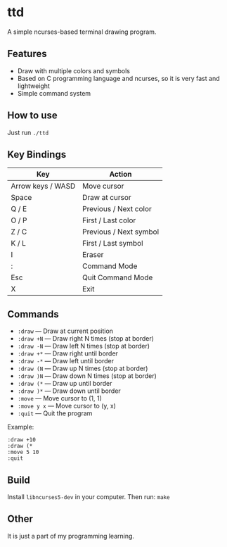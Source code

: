 # ttd

A simple ncurses-based terminal drawing program.

## Features

- Draw with multiple colors and symbols
- Based on C programming language and ncurses, so it is very fast and lightweight
- Simple command system

## How to use

Just run `./ttd`

## Key Bindings

| Key               | Action                 |
| ----------------- | ---------------------- |
| Arrow keys / WASD | Move cursor            |
| Space             | Draw at cursor         |
| Q / E             | Previous / Next color  |
| O / P             | First / Last color     |
| Z / C             | Previous / Next symbol |
| K / L             | First / Last symbol    |
| I                 | Eraser                 |
| :                 | Command Mode           |
| Esc               | Quit Command Mode      |
| X                 | Exit                   |

## Commands

- `:draw`           — Draw at current position
- `:draw +N`        — Draw right N times (stop at border)
- `:draw -N`        — Draw left N times (stop at border)
- `:draw +*`        — Draw right until border
- `:draw -*`        — Draw left until border
- `:draw (N`        — Draw up N times (stop at border)
- `:draw )N`        — Draw down N times (stop at border)
- `:draw (*`        — Draw up until border
- `:draw )*`        — Draw down until border
- `:move`           — Move cursor to (1, 1)
- `:move y x`       — Move cursor to (y, x)
- `:quit`           — Quit the program

Example:

```
:draw +10
:draw (*
:move 5 10
:quit
```

## Build

Install `libncurses5-dev` in your computer. Then run: `make`

## Other 

It is just a part of my programming learning.
